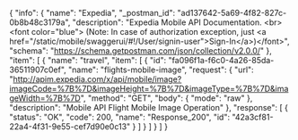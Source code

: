 {
  "info": {
    "name": "Expedia",
    "_postman_id": "ad137642-5a69-4f82-827c-0b8b48c3179a",
    "description": "Expedia Mobile API Documentation. &lt;br&gt;&lt;font color=&quot;blue&quot;&gt; (Note: In case of authorization exception, just &lt;a href=&quot;/static/mobile/swaggerui/#!/User/signin-user&quot;&gt;Sign-In&lt;/a&gt;)&lt;/font&gt;",
    "schema": "https://schema.getpostman.com/json/collection/v2.0.0/"
  },
  "item": [
    {
      "name": "travel",
      "item": [
        {
          "id": "fa096f1a-f6c0-4a26-85da-36511907c0ef",
          "name": "flights-mobile-image",
          "request": {
            "url": "http://apim.expedia.com/x/api/mobile/image?imageCode=%7B%7D&imageHeight=%7B%7D&imageType=%7B%7D&imageWidth=%7B%7D",
            "method": "GET",
            "body": {
              "mode": "raw"
            },
            "description": "Mobile API Flight Mobile Image Operation"
          },
          "response": [
            {
              "status": "OK",
              "code": 200,
              "name": "Response_200",
              "id": "42a3cf81-22a4-4f31-9e55-cef7d90e0c13"
            }
          ]
        }
      ]
    }
  ]
}